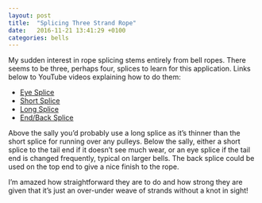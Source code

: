 ```yaml
---
layout: post
title:  "Splicing Three Strand Rope"
date:   2016-11-21 13:41:29 +0100
categories: bells
---
```

My sudden interest in rope splicing stems entirely from bell ropes. There seems to be three, perhaps four, splices to learn for this application. Links below to YouTube videos explaining how to do them:

* [Eye Splice](https://youtu.be/QeYBkMCQ8WY)
* [Short Splice](https://youtu.be/PFFeDH2u7E0)
* [Long Splice](https://youtu.be/sN-cnO8Fqrc)
* [End/Back Splice](https://youtu.be/bRjqMKLS99A)

Above the sally you’d probably use a long splice as it’s thinner than the short splice for running over any pulleys. Below the sally, either a short splice to the tail end if it doesn’t see much wear, or an eye splice if the tail end is changed frequently, typical on larger bells. The back splice could be used on the top end to give a nice finish to the rope.

I’m amazed how straightforward they are to do and how strong they are given that it’s just an over-under weave of strands without a knot in sight!